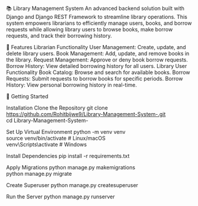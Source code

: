 📚 Library Management System
An advanced backend solution built with Django and Django REST Framework to streamline library operations. This system empowers librarians to efficiently manage users, books, and borrow requests while allowing library users to browse books, make borrow requests, and track their borrowing history.

🌟 Features
Librarian Functionality
User Management: Create, update, and delete library users.
Book Management: Add, update, and remove books in the library.
Request Management: Approve or deny book borrow requests.
Borrow History: View detailed borrowing history for all users.
Library User Functionality
Book Catalog: Browse and search for available books.
Borrow Requests: Submit requests to borrow books for specific periods.
Borrow History: View personal borrowing history in real-time.

🚀 Getting Started

Installation
Clone the Repository
git clone https://github.com/Rohitbijwe9/Library-Management-System-.git  
cd Library-Management-System- 


Set Up Virtual Environment
python -m venv venv  
source venv/bin/activate  # Linux/macOS  
venv\Scripts\activate     # Windows  


Install Dependencies
pip install -r requirements.txt 


Apply Migrations
python manage.py makemigrations  
python manage.py migrate  


Create Superuser
python manage.py createsuperuser  


Run the Server
python manage.py runserver  

